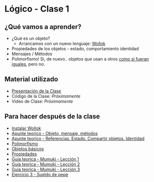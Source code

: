 # Lógico - Clase 1

## ¿Qué vamos a aprender?

* ¿Qué es un objeto?
  * Arrancamos con un nuevo lenguaje: [Wollok](https://www.wollok.org/)
* Propiedades de los objetos - estado, comportamiento identidad
* Mensajes / Métodos
* Polimorfismo! Si, de nuevo.. objetos que usan a otros [como si fueran iguales](https://i.kym-cdn.com/entries/icons/mobile/000/023/397/C-658VsXoAo3ovC.jpg), pero no.

## Material utilizado

* [Presentación de la Clase](https://docs.google.com/presentation/d/1YcZLrOXtNAuQuD82ctAoHDp4jZe1Ol9AbJxtG2GWgKU/edit?usp=sharing)
* Código de la Clase: _Próximamente_
* Video de Clase: _Próximamente_

## Para hacer después de la clase
* [Instalar Wollok](https://www.pdep.com.ar/software/wollok)
* [Apunte teorico - Objeto, mensaje, métodos](https://docs.google.com/document/d/1RBfNmKZFKZ90XvfQsN7zhtuUPV2Mvj7t-iyZiL2bClQ)
* [Apunte teorico - Referencias. Estado. Compartir objetos. Identidad](https://docs.google.com/document/d/14092iRsXDXih8-q_0UEXIGRSQmGtxL9pay1VXX4ceJg)
* [Polimorfismo](https://docs.google.com/document/d/1X7Sz12e7rbVO1x7uMD7ECjZnT-chELx0ElTPmNvNURU)
* [Objetos básicos](https://docs.google.com/document/d/1HiYxLswd4O0MBqnT3jGo2K9e_4FE73RXF_lf8NWVOSE)
* [Propiedades](https://docs.google.com/document/d/1wziW1YY-t94UUAUApydrt-OZ5roq1uY6DT6FduwNGx0/edit)
* [Guía teorica - Mumuki - Lección 1](https://mumuki.io/pdep-utn/lessons/712-programacion-con-objetos-objetos-y-mensajes)
* [Guía teorica - Mumuki - Lección 2](https://mumuki.io/pdep-utn/lessons/713-programacion-con-objetos-metodos-y-estado)
* [Guía teorica - Mumuki - Lección 3](https://mumuki.io/pdep-utn/lessons/714-programacion-con-objetos-referencias)
* [Ejercicio 3 - Sueldo de pepe](https://docs.google.com/document/d/1DQNuJwO3m6o_0-31tld94eJKJSQQ2TsjqBBY_rOVho4)

